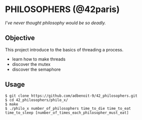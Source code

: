 # PHILOSOPHERS (@42paris)
*I’ve never thought philosophy would be so deadly.*

## Objective
This project introduce to the basics of threading a process.
- learn how to make threads
- discover the mutex
- discover the semaphore

## Usage
```
$ git clone https://github.com/adbenoit-9/42_philosophers.git
$ cd 42_philosophers/philo_x/
$ make
$ ./philo_x number_of_philosophers time_to_die time_to_eat time_to_sleep [number_of_times_each_philosopher_must_eat]
```

